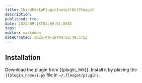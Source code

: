 ```yaml
---
title: ThirdPartyPluginInstallDotFlexget
description: 
published: true
date: 2022-09-18T04:59:51.868Z
tags: 
editor: markdown
dateCreated: 2022-09-18T04:59:49.375Z
---
```


## Installation
Download the plugin from {{plugin_link}}. Install it by placing the `{{plugin_name}}.py` file in `~/.flexget/plugins`.